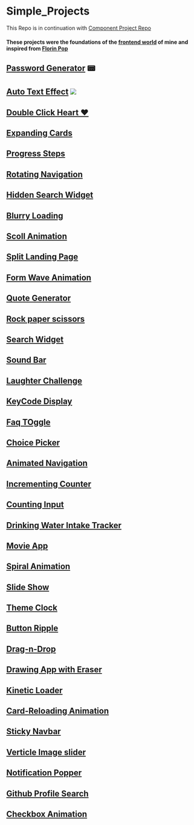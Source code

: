 # Simple_Projects
This Repo is in continuation with [Component Project Repo](https://github.com/Rahul4dev/Component-Projects)

#### These projects were the foundations of the [frontend world]() of mine and inspired from [Florin Pop](https://www.florin-pop.com/blog/2019/09/100-days-100-projects/)

## [Password Generator](https://github.com/Rahul4dev/Simple_Projects/tree/PasswordGenerator) 📟
## [Auto Text Effect](https://github.com/Rahul4dev/Simple_Projects/tree/AutoTextEffect) ![](https://media.giphy.com/media/THR0IKB4QfgAp7P7ln/giphy.gif)
## [Double Click Heart ❤](https://github.com/Rahul4dev/Simple_Projects/tree/DoubleClickHeart)
## [Expanding Cards](https://github.com/Rahul4dev/Simple_Projects/tree/Expanding_Card)
## [Progress Steps](https://github.com/Rahul4dev/Simple_Projects/tree/Progress_Steps)
## [Rotating Navigation](https://github.com/Rahul4dev/Simple_Projects/tree/Rotating-Navigation)
## [Hidden Search Widget](https://github.com/Rahul4dev/Simple_Projects/blob/Search-Widget)
## [Blurry Loading](https://github.com/Rahul4dev/Simple_Projects/tree/Blur-Loading)
## [Scoll Animation](https://github.com/Rahul4dev/Simple_Projects/tree/ScrollAnimation)
## [Split Landing Page](https://github.com/Rahul4dev/Simple_Projects/tree/split-landing-page)
## [Form Wave Animation](https://github.com/Rahul4dev/Simple_Projects/tree/WaveForm-Input)
## [Quote Generator](https://github.com/Rahul4dev/Simple_Projects/tree/Quote_Generator)
## [Rock paper scissors](https://github.com/Rahul4dev/Simple_Projects/tree/Rock-paper-scissors)
## [Search Widget](https://github.com/Rahul4dev/Simple_Projects/tree/Search-Widget)
## [Sound Bar](https://github.com/Rahul4dev/Simple_Projects/tree/Sound_Bar)
## [Laughter Challenge](https://github.com/Rahul4dev/Simple_Projects/tree/LaughterChallenge)
## [KeyCode Display](https://github.com/Rahul4dev/Simple_Projects/tree/keyCodesDisplay)
## [Faq TOggle](https://github.com/Rahul4dev/Simple_Projects/tree/FAQ-Toggle)
## [Choice Picker](https://github.com/Rahul4dev/Simple_Projects/tree/ChoicePicker)
## [Animated Navigation](https://github.com/Rahul4dev/Simple_Projects/tree/Animated-Nav)
## [Incrementing Counter](https://github.com/Rahul4dev/Simple_Projects/tree/Incrementing-Counter)
## [Counting Input](https://github.com/Rahul4dev/Simple_Projects/tree/CountingInput)
## [Drinking Water Intake Tracker](https://github.com/Rahul4dev/Simple_Projects/tree/DrinkWater-IntakeChecker)
## [Movie App](https://github.com/Rahul4dev/Simple_Projects/tree/MovieApp)
## [Spiral Animation](https://github.com/Rahul4dev/Simple_Projects/tree/Spiral-Animation)
## [Slide Show](https://github.com/Rahul4dev/Simple_Projects/tree/SlideShow)
## [Theme Clock](https://github.com/Rahul4dev/Simple_Projects/tree/ThemeClock)
## [Button Ripple](https://github.com/Rahul4dev/Simple_Projects/tree/ButtonRipple)
## [Drag-n-Drop](https://github.com/Rahul4dev/Simple_Projects/tree/Drag-n-Drop)
## [Drawing App with Eraser](https://github.com/Rahul4dev/Simple_Projects/tree/DrawingApp)
## [Kinetic Loader](https://github.com/Rahul4dev/Simple_Projects/tree/Kinetic-Loader)
## [Card-Reloading Animation](https://github.com/Rahul4dev/Simple_Projects/tree/Card-Reloading-Animation)
## [Sticky Navbar](https://github.com/Rahul4dev/Simple_Projects/tree/StickyNavbar)
## [Verticle Image slider](https://github.com/Rahul4dev/Simple_Projects/tree/ImageSlider)
## [Notification Popper](https://github.com/Rahul4dev/Simple_Projects/tree/NotificationPopper)
## [Github Profile Search](https://github.com/Rahul4dev/Simple_Projects/tree/githubProfileSearch)
## [Checkbox Animation](https://github.com/Rahul4dev/Simple_Projects/tree/CannotCheckAll)
## []()
